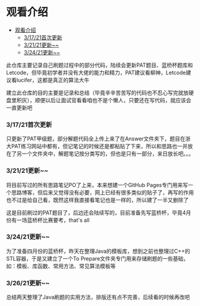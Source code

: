 # 观看介绍
- [观看介绍](#观看介绍)
    - [3/17/21首次更新](#31721首次更新)
    - [3/21/21更新~~](#32121更新)
    - [3/24/21更新~~](#32421更新)

此仓库主要记录自己刷题过程中的部分代码，陆续会更新PAT题目、蓝桥杯题库和Letcode，但毕竟初学者并没有大佬的能力和精力，PAT建议看柳神，Letcode建议看lucifer，这都是真正的算法大牛

建立此仓库的目的主要是记录和总结（毕竟辛辛苦苦写的代码也不忍心写完就放硬盘里积灰），顺便以后让面试官看看咱也不是个懒人，只要还在写代码，就应该会一直更新吧


### 3/17/21首次更新

只更新了PAT甲级题，部分解题代码全上传上来了在Answer文件夹下，题目在浙大PAT练习网站中都有，但记笔记的时候还是都粘贴了下来，所以和思路也一并放在了另一个文件夹中，解题笔记按分类写的，但也是只有一部分，来日放长吧。。。

### 3/21/21更新~~

将目前写过的所有思路笔记PO了上来，本来想建一个GitHub Pages专门用来写一个思路博客，但后来又觉得没有必要，网上已经有很多类似的贴子了，再写的作用也不过是给自己看，既然这样我直接看笔记也是一样的，所以建了一半又删除了

这是目前刷过的PAT题目了，后边还会陆续写的，目前准备先写蓝桥杯，毕竟4月份有一场蓝桥杯比赛要考，that's all

### 3/24/21更新~~

为了准备四月份的蓝桥杯，昨天在整理Java的模板库，想到之前也整理过C++的STL容器，于是又建立了一个To Prepare文件夹专门用来存储刷题的一些基础，如：模板、库函数、常用方法、常见算法模板等

### 3/26/21更新~~

总结两天整理了Java刷题的实用方法，排版还有点不完善，后续看的时候再改吧
